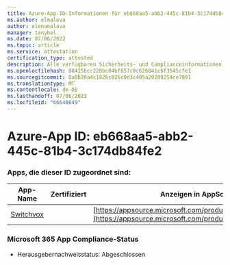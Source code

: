 ```yaml
---
title: Azure-App-ID-Informationen für eb668aa5-abb2-445c-81b4-3c174db84fe2
ms.author: elmalova
author: elenamalova
manager: tonybal
ms.date: 07/06/2022
ms.topic: article
ms.service: attestation
certification_type: attested
description: Alle verfügbaren Sicherheits- und Complianceinformationen für eb668aa5-abb2-445c-81b4-3c174db84fe2.
ms.openlocfilehash: 88415bcc228bc04bf857c0c626841c6f3545cfe1
ms.sourcegitcommit: 0a0b39a4c1826c026c0d3c405a20209254ce7891
ms.translationtype: MT
ms.contentlocale: de-DE
ms.lasthandoff: 07/06/2022
ms.locfileid: "66648649"
---
```

# <a name="azure-app-id-eb668aa5-abb2-445c-81b4-3c174db84fe2"></a>Azure-App ID: eb668aa5-abb2-445c-81b4-3c174db84fe2


### <a name="apps-associated-with-this-id"></a>Apps, die dieser ID zugeordnet sind:
| **App-Name** | **Zertifiziert** | **Anzeigen in AppSource** |
|--------------|---------------|-----------------------|
| [Switchvox](../forward/WA200001535.md) |  | [https://appsource.microsoft.com/product/office/WA200001535](https://appsource.microsoft.com/product/office/WA200001535) |

### <a name="microsoft-365-app-compliance-status"></a>Microsoft 365 App Compliance-Status
- Herausgebernachweisstatus: Abgeschlossen
